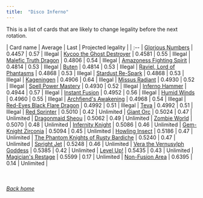 ```yaml
---
title:  "Disco Inferno"
---
```


This is a list of cards that are likely to change legality before the next rotation.

| Card name | Average | Last | Projected legality |
| :-- |
[Glorious Numbers](https://db.ygoprodeck.com/card/?search=Glorious%20Numbers) | 0.4457 | 0.57 | Illegal |
[Kycoo the Ghost Destroyer](https://db.ygoprodeck.com/card/?search=Kycoo%20the%20Ghost%20Destroyer) | 0.4581 | 0.55 | Illegal |
[Malefic Truth Dragon](https://db.ygoprodeck.com/card/?search=Malefic%20Truth%20Dragon) | 0.4806 | 0.54 | Illegal |
[Amazoness Fighting Spirit](https://db.ygoprodeck.com/card/?search=Amazoness%20Fighting%20Spirit) | 0.4814 | 0.53 | Illegal |
[Buten](https://db.ygoprodeck.com/card/?search=Buten) | 0.4814 | 0.53 | Illegal |
[Raviel, Lord of Phantasms](https://db.ygoprodeck.com/card/?search=Raviel,%20Lord%20of%20Phantasms) | 0.4868 | 0.53 | Illegal |
[Stardust Re-Spark](https://db.ygoprodeck.com/card/?search=Stardust%20Re-Spark) | 0.4868 | 0.53 | Illegal |
[Kageningen](https://db.ygoprodeck.com/card/?search=Kageningen) | 0.4906 | 0.64 | Illegal |
[Missus Radiant](https://db.ygoprodeck.com/card/?search=Missus%20Radiant) | 0.4930 | 0.52 | Illegal |
[Spell Power Mastery](https://db.ygoprodeck.com/card/?search=Spell%20Power%20Mastery) | 0.4930 | 0.52 | Illegal |
[Inferno Hammer](https://db.ygoprodeck.com/card/?search=Inferno%20Hammer) | 0.4944 | 0.57 | Illegal |
[Instant Fusion](https://db.ygoprodeck.com/card/?search=Instant%20Fusion) | 0.4952 | 0.56 | Illegal |
[Humid Winds](https://db.ygoprodeck.com/card/?search=Humid%20Winds) | 0.4960 | 0.55 | Illegal |
[Archfiend's Awakening](https://db.ygoprodeck.com/card/?search=Archfiend's%20Awakening) | 0.4968 | 0.54 | Illegal |
[Red-Eyes Black Flare Dragon](https://db.ygoprodeck.com/card/?search=Red-Eyes%20Black%20Flare%20Dragon) | 0.4992 | 0.51 | Illegal |
[Teva](https://db.ygoprodeck.com/card/?search=Teva) | 0.4992 | 0.51 | Illegal |
[Red Sprinter](https://db.ygoprodeck.com/card/?search=Red%20Sprinter) | 0.5010 | 0.42 | Unlimited |
[Giant Orc](https://db.ygoprodeck.com/card/?search=Giant%20Orc) | 0.5024 | 0.47 | Unlimited |
[Dragonmaid Sheou](https://db.ygoprodeck.com/card/?search=Dragonmaid%20Sheou) | 0.5062 | 0.49 | Unlimited |
[Zombie World](https://db.ygoprodeck.com/card/?search=Zombie%20World) | 0.5070 | 0.48 | Unlimited |
[Infernity Knight](https://db.ygoprodeck.com/card/?search=Infernity%20Knight) | 0.5086 | 0.46 | Unlimited |
[Gem-Knight Zirconia](https://db.ygoprodeck.com/card/?search=Gem-Knight%20Zirconia) | 0.5094 | 0.45 | Unlimited |
[Howling Insect](https://db.ygoprodeck.com/card/?search=Howling%20Insect) | 0.5186 | 0.47 | Unlimited |
[The Phantom Knights of Rusty Bardiche](https://db.ygoprodeck.com/card/?search=The%20Phantom%20Knights%20of%20Rusty%20Bardiche) | 0.5240 | 0.47 | Unlimited |
[Spright Jet](https://db.ygoprodeck.com/card/?search=Spright%20Jet) | 0.5248 | 0.46 | Unlimited |
[Vera the Vernusylph Goddess](https://db.ygoprodeck.com/card/?search=Vera%20the%20Vernusylph%20Goddess) | 0.5385 | 0.42 | Unlimited |
[Level Up!](https://db.ygoprodeck.com/card/?search=Level%20Up!) | 0.5435 | 0.43 | Unlimited |
[Magician's Restage](https://db.ygoprodeck.com/card/?search=Magician's%20Restage) | 0.5599 | 0.17 | Unlimited |
[Non-Fusion Area](https://db.ygoprodeck.com/card/?search=Non-Fusion%20Area) | 0.6395 | 0.14 | Unlimited |

<br>

###### [Back home](index)